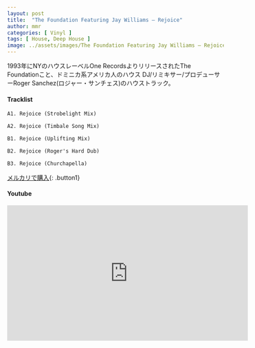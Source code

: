 ```yaml
---
layout: post
title:  "The Foundation Featuring Jay Williams – Rejoice"
author: mmr
categories: [ Vinyl ]
tags: [ House, Deep House ]
image: ../assets/images/The Foundation Featuring Jay Williams – Rejoice.webp
---
```


1993年にNYのハウスレーベルOne RecordsよりリリースされたThe Foundationこと、ドミニカ系アメリカ人のハウス DJ/リミキサー/プロデューサーRoger Sanchez(ロジャー・サンチェス)のハウストラック。

#### Tracklist
```md
A1. Rejoice (Strobelight Mix)

A2. Rejoice (Timbale Song Mix)

B1. Rejoice (Uplifting Mix)

B2. Rejoice (Roger's Hard Dub)

B3. Rejoice (Churchapella)
```

[メルカリで購入](https://jp.mercari.com/item/m34717697447?afid=6142608987){: .button1}

#### Youtube
<iframe width="560" height="315" src="https://www.youtube.com/embed/fDpEJH7gTXA?si=oArfX-EnGStsPrtj" title="YouTube video player" frameborder="0" allow="accelerometer; autoplay; clipboard-write; encrypted-media; gyroscope; picture-in-picture; web-share" referrerpolicy="strict-origin-when-cross-origin" allowfullscreen></iframe>